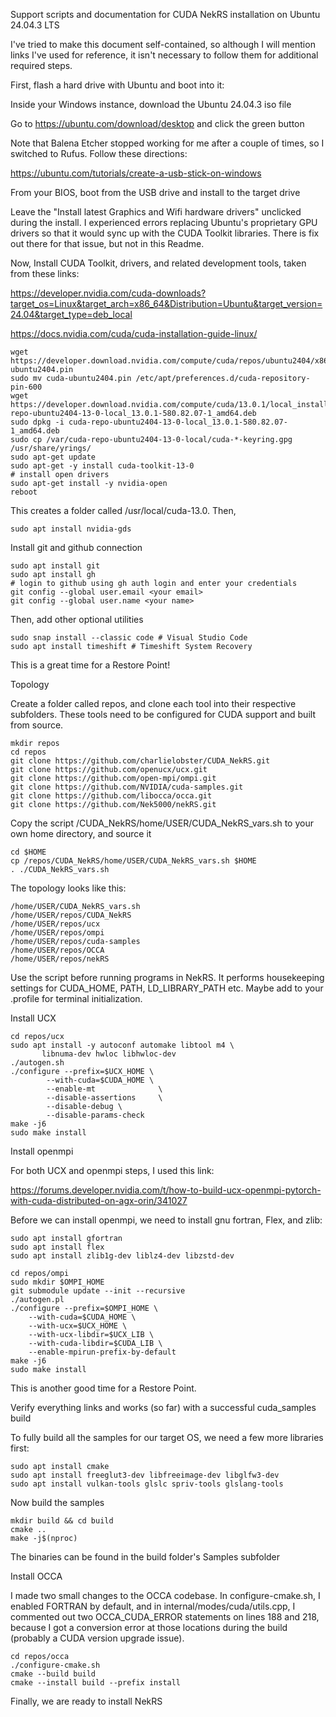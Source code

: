 Support scripts and documentation for CUDA NekRS installation on Ubuntu 24.04.3 LTS

I've tried to make this document self-contained, so although I will mention links I've used for reference, it isn't necessary to follow them for additional required steps.

First, flash a hard drive with Ubuntu and boot into it:

  Inside your Windows instance, download the Ubuntu 24.04.3 iso file

  Go to https://ubuntu.com/download/desktop and click the green button

  Note that Balena Etcher stopped working for me after a couple of times, so I switched to Rufus. Follow these directions:
  
  https://ubuntu.com/tutorials/create-a-usb-stick-on-windows

  From your BIOS, boot from the USB drive and install to the target drive

  Leave the "Install latest Graphics and Wifi hardware drivers" unclicked during the install.
  I experienced errors replacing Ubuntu's proprietary GPU drivers so that it would sync up with the CUDA Toolkit libraries. 
  There is fix out there for that issue, but not in this Readme.

Now, Install CUDA Toolkit, drivers, and related development tools, taken from these links:

https://developer.nvidia.com/cuda-downloads?target_os=Linux&target_arch=x86_64&Distribution=Ubuntu&target_version=24.04&target_type=deb_local

https://docs.nvidia.com/cuda/cuda-installation-guide-linux/

    
    wget https://developer.download.nvidia.com/compute/cuda/repos/ubuntu2404/x86_64/cuda-ubuntu2404.pin
    sudo mv cuda-ubuntu2404.pin /etc/apt/preferences.d/cuda-repository-pin-600
    wget https://developer.download.nvidia.com/compute/cuda/13.0.1/local_installers/cuda-repo-ubuntu2404-13-0-local_13.0.1-580.82.07-1_amd64.deb
    sudo dpkg -i cuda-repo-ubuntu2404-13-0-local_13.0.1-580.82.07-1_amd64.deb
    sudo cp /var/cuda-repo-ubuntu2404-13-0-local/cuda-*-keyring.gpg /usr/share/yrings/
    sudo apt-get update
    sudo apt-get -y install cuda-toolkit-13-0
    # install open drivers
    sudo apt-get install -y nvidia-open
    reboot

This creates a folder called /usr/local/cuda-13.0. Then,
      
    sudo apt install nvidia-gds

Install git and github connection

    sudo apt install git         
    sudo apt install gh         
    # login to github using gh auth login and enter your credentials
    git config --global user.email <your email>
    git config --global user.name <your name>

Then, add other optional utilities
   
    sudo snap install --classic code # Visual Studio Code
    sudo apt install timeshift # Timeshift System Recovery

This is a great time for a Restore Point!

Topology

Create a folder called repos, and clone each tool into their respective subfolders. These tools need to be configured for CUDA support and built from source.

    mkdir repos
    cd repos
    git clone https://github.com/charlielobster/CUDA_NekRS.git
    git clone https://github.com/openucx/ucx.git
    git clone https://github.com/open-mpi/ompi.git
    git clone https://github.com/NVIDIA/cuda-samples.git
    git clone https://github.com/libocca/occa.git
    git clone https://github.com/Nek5000/nekRS.git
      
Copy the script /CUDA_NekRS/home/USER/CUDA_NekRS_vars.sh to your own home directory, and source it

    cd $HOME
    cp /repos/CUDA_NekRS/home/USER/CUDA_NekRS_vars.sh $HOME
    . ./CUDA_NekRS_vars.sh       

The topology looks like this:

    /home/USER/CUDA_NekRS_vars.sh
    /home/USER/repos/CUDA_NekRS
    /home/USER/repos/ucx
    /home/USER/repos/ompi
    /home/USER/repos/cuda-samples
    /home/USER/repos/OCCA
    /home/USER/repos/nekRS
      
Use the script before running programs in NekRS. It performs housekeeping settings for CUDA_HOME, PATH, LD_LIBRARY_PATH etc. Maybe add to your .profile for terminal initialization. 

Install UCX

    cd repos/ucx
    sudo apt install -y autoconf automake libtool m4 \
           libnuma-dev hwloc libhwloc-dev
    ./autogen.sh
    ./configure --prefix=$UCX_HOME \
            --with-cuda=$CUDA_HOME \
            --enable-mt              \
            --disable-assertions     \
            --disable-debug \
            --disable-params-check
    make -j6
    sudo make install

Install openmpi

For both UCX and openmpi steps, I used this link:

https://forums.developer.nvidia.com/t/how-to-build-ucx-openmpi-pytorch-with-cuda-distributed-on-agx-orin/341027

Before we can install openmpi, we need to install gnu fortran, Flex, and zlib:
       
    sudo apt install gfortran
    sudo apt install flex
    sudo apt install zlib1g-dev liblz4-dev libzstd-dev

    cd repos/ompi
    sudo mkdir $OMPI_HOME
    git submodule update --init --recursive
    ./autogen.pl
    ./configure --prefix=$OMPI_HOME \
        --with-cuda=$CUDA_HOME \
        --with-ucx=$UCX_HOME \
        --with-ucx-libdir=$UCX_LIB \
        --with-cuda-libdir=$CUDA_LIB \
        --enable-mpirun-prefix-by-default
    make -j6
    sudo make install

This is another good time for a Restore Point.

Verify everything links and works (so far) with a successful cuda_samples build

To fully build all the samples for our target OS, we need a few more libraries first:

    sudo apt install cmake
    sudo apt install freeglut3-dev libfreeimage-dev libglfw3-dev
    sudo apt install vulkan-tools glslc spriv-tools glslang-tools

Now build the samples        

    mkdir build && cd build
    cmake ..
    make -j$(nproc)

The binaries can be found in the build folder's Samples subfolder


Install OCCA

I made two small changes to the OCCA codebase. In configure-cmake.sh, I enabled FORTRAN by default, and in internal/modes/cuda/utils.cpp, I commented out two OCCA_CUDA_ERROR statements on lines 188 and 218, because I got a conversion error at those locations during the build (probably a CUDA version upgrade issue).

    cd repos/occa
    ./configure-cmake.sh
    cmake --build build
    cmake --install build --prefix install


Finally, we are ready to install NekRS


